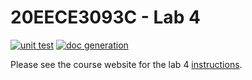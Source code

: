 # 20EECE3093C - Lab 4

[![unit test](https://github.com/20EECE3093C-24SS/lab-4-asteph03/actions/workflows/ci-pytest.yaml/badge.svg?event=push)](https://github.com/20EECE3093C-24SS/lab-4-asteph03/actions/workflows/ci-pytest.yaml)
[![doc generation](https://github.com/20EECE3093C-24SS/lab-4-asteph03/actions/workflows/ci-sphinx.yaml/badge.svg?event=push)](https://github.com/20EECE3093C-24SS/lab-4-asteph03/actions/workflows/ci-sphinx.yaml)

Please see the course website for the lab 4 [instructions](https://20eece3093c-24ss.github.io/graded_artifacts/lab_assignments/lab_4.html).
